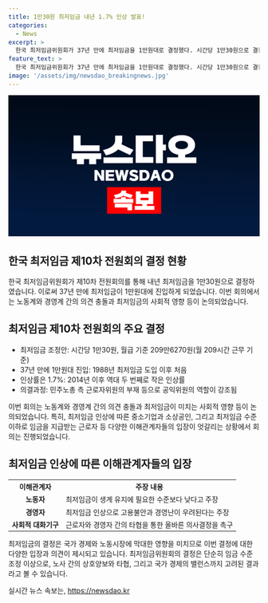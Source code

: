 ```yaml
---
title: 1만30원 최저임금 내년 1.7% 인상 발표!
categories:
  - News
excerpt: >
  한국 최저임금위원회가 37년 만에 최저임금을 1만원대로 결정했다. 시간당 1만30원으로 결정되었으며, 이는 역대 두 번째로 작은 인상률이다. 노사 양측은 최저임금 인상에 대한 신경전을 벌였고, 중소기업과 근로자들 간에 의견차가 컸다. 노동자 측은 물가상승 등을 이유로 대폭 인상을 요구했으나, 사용자 측은 지불능력을 이유로 최저임금을 올릴 수 없다고 주장했다.
feature_text: >
  한국 최저임금위원회가 37년 만에 최저임금을 1만원대로 결정했다. 시간당 1만30원으로 결정되었으며, 이는 역대 두 번째로 작은 인상률이다. 노사 양측은 최저임금 인상에 대한 신경전을 벌였고, 중소기업과 근로자들 간에 의견차가 컸다. 노동자 측은 물가상승 등을 이유로 대폭 인상을 요구했으나, 사용자 측은 지불능력을 이유로 최저임금을 올릴 수 없다고 주장했다.
image: '/assets/img/newsdao_breakingnews.jpg'
---
```


<p><img src="/assets/img/newsdao_breakingnews.jpg" alt="ranknews 속보" /></p>

<h2>한국 최저임금 제10차 전원회의 결정 현황</h2>

<p data-ke-size="size16">한국 최저임금위원회가 제10차 전원회의를 통해 내년 최저임금을 1만30원으로 결정하였습니다. 이로써 37년 만에 최저임금이 1만원대에 진입하게 되었습니다. 이번 회의에서는 노동계와 경영계 간의 의견 충돌과 최저임금의 사회적 영향 등이 논의되었습니다.</p>

<h2 data-ke-size="size26">최저임금 제10차 전원회의 주요 결정</h2>

<ul>
  <li>최저임금 조정안: 시간당 1만30원, 월급 기준 209만6270원(월 209시간 근무 기준)</li>
  <li>37년 만에 1만원대 진입: 1988년 최저임금 도입 이후 처음</li>
  <li>인상률은 1.7%: 2014년 이후 역대 두 번째로 작은 인상률</li>
  <li>의결과정: 민주노총 측 근로자위원의 부재 등으로 공익위원의 역할이 강조됨</li>
</ul>

<p data-ke-size="size16">이번 회의는 노동계와 경영계 간의 의견 충돌과 최저임금이 미치는 사회적 영향 등이 논의되었습니다. 특히, 최저임금 인상에 따른 중소기업과 소상공인, 그리고 최저임금 수준 이하로 임금을 지급받는 근로자 등 다양한 이해관계자들의 입장이 엇갈리는 상황에서 회의는 진행되었습니다.</p>

<h2 data-ke-size="size26">최저임금 인상에 따른 이해관계자들의 입장</h2>

<table>
  <tr>
    <th>이해관계자</th>
    <th>주장 내용</th>
  </tr>
  <tr>
    <td style="text-align: center; height: 17px;"><b>노동자</b></td>
    <td>최저임금이 생계 유지에 필요한 수준보다 낮다고 주장</td>
  </tr>
  <tr>
    <td style="text-align: center; height: 17px;"><b>경영자</b></td>
    <td>최저임금 인상으로 고용불안과 경영난이 우려된다는 주장</td>
  </tr>
  <tr>
    <td style="text-align: center; height: 17px;"><b>사회적 대화기구</b></td>
    <td>근로자와 경영자 간의 타협을 통한 올바른 의사결정을 촉구</td>
  </tr>
</table>

<p data-ke-size="size16">최저임금의 결정은 국가 경제와 노동시장에 막대한 영향을 미치므로 이번 결정에 대한 다양한 입장과 의견이 제시되고 있습니다. 최저임금위원회의 결정은 단순히 임금 수준 조정 이상으로, 노사 간의 상호양보와 타협, 그리고 국가 경제의 밸런스까지 고려된 결과라고 볼 수 있습니다.</p>
실시간 뉴스 속보는, <a href="https://newsdao.kr" rel="dofollow">https://newsdao.kr</a>


